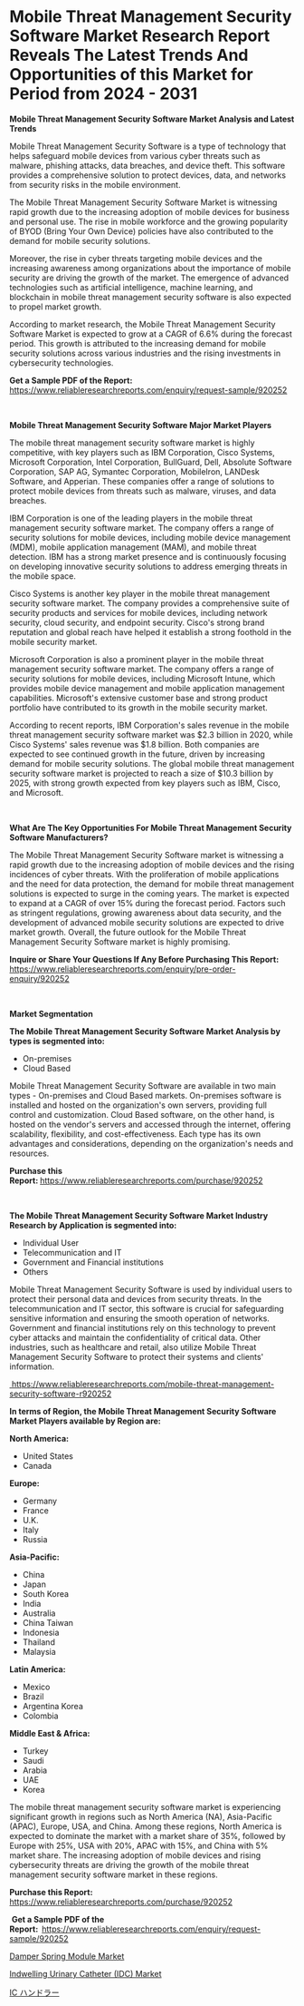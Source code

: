 <p><h1>Mobile Threat Management Security Software Market Research Report Reveals The Latest Trends And Opportunities of this Market for Period from 2024 - 2031</h1></p><p><strong>Mobile Threat Management Security Software Market Analysis and Latest Trends</strong></p>
<p><p>Mobile Threat Management Security Software is a type of technology that helps safeguard mobile devices from various cyber threats such as malware, phishing attacks, data breaches, and device theft. This software provides a comprehensive solution to protect devices, data, and networks from security risks in the mobile environment.</p><p>The Mobile Threat Management Security Software Market is witnessing rapid growth due to the increasing adoption of mobile devices for business and personal use. The rise in mobile workforce and the growing popularity of BYOD (Bring Your Own Device) policies have also contributed to the demand for mobile security solutions.</p><p>Moreover, the rise in cyber threats targeting mobile devices and the increasing awareness among organizations about the importance of mobile security are driving the growth of the market. The emergence of advanced technologies such as artificial intelligence, machine learning, and blockchain in mobile threat management security software is also expected to propel market growth.</p><p>According to market research, the Mobile Threat Management Security Software Market is expected to grow at a CAGR of 6.6% during the forecast period. This growth is attributed to the increasing demand for mobile security solutions across various industries and the rising investments in cybersecurity technologies.</p></p>
<p><strong>Get a Sample PDF of the Report:&nbsp;</strong> <a href="https://www.reliableresearchreports.com/enquiry/request-sample/920252">https://www.reliableresearchreports.com/enquiry/request-sample/920252</a></p>
<p>&nbsp;</p>
<p><strong>Mobile Threat Management Security Software Major Market Players</strong></p>
<p><p>The mobile threat management security software market is highly competitive, with key players such as IBM Corporation, Cisco Systems, Microsoft Corporation, Intel Corporation, BullGuard, Dell, Absolute Software Corporation, SAP AG, Symantec Corporation, MobileIron, LANDesk Software, and Apperian. These companies offer a range of solutions to protect mobile devices from threats such as malware, viruses, and data breaches.</p><p>IBM Corporation is one of the leading players in the mobile threat management security software market. The company offers a range of security solutions for mobile devices, including mobile device management (MDM), mobile application management (MAM), and mobile threat detection. IBM has a strong market presence and is continuously focusing on developing innovative security solutions to address emerging threats in the mobile space.</p><p>Cisco Systems is another key player in the mobile threat management security software market. The company provides a comprehensive suite of security products and services for mobile devices, including network security, cloud security, and endpoint security. Cisco's strong brand reputation and global reach have helped it establish a strong foothold in the mobile security market.</p><p>Microsoft Corporation is also a prominent player in the mobile threat management security software market. The company offers a range of security solutions for mobile devices, including Microsoft Intune, which provides mobile device management and mobile application management capabilities. Microsoft's extensive customer base and strong product portfolio have contributed to its growth in the mobile security market.</p><p>According to recent reports, IBM Corporation's sales revenue in the mobile threat management security software market was $2.3 billion in 2020, while Cisco Systems' sales revenue was $1.8 billion. Both companies are expected to see continued growth in the future, driven by increasing demand for mobile security solutions. The global mobile threat management security software market is projected to reach a size of $10.3 billion by 2025, with strong growth expected from key players such as IBM, Cisco, and Microsoft.</p></p>
<p>&nbsp;</p>
<p><strong>What Are The Key Opportunities For Mobile Threat Management Security Software Manufacturers?</strong></p>
<p><p>The Mobile Threat Management Security Software market is witnessing a rapid growth due to the increasing adoption of mobile devices and the rising incidences of cyber threats. With the proliferation of mobile applications and the need for data protection, the demand for mobile threat management solutions is expected to surge in the coming years. The market is expected to expand at a CAGR of over 15% during the forecast period. Factors such as stringent regulations, growing awareness about data security, and the development of advanced mobile security solutions are expected to drive market growth. Overall, the future outlook for the Mobile Threat Management Security Software market is highly promising.</p></p>
<p><strong>Inquire or Share Your Questions If Any Before Purchasing This Report:</strong> <a href="https://www.reliableresearchreports.com/enquiry/pre-order-enquiry/920252">https://www.reliableresearchreports.com/enquiry/pre-order-enquiry/920252</a></p>
<p>&nbsp;</p>
<p><strong>Market Segmentation</strong></p>
<p><strong>The Mobile Threat Management Security Software Market Analysis by types is segmented into:</strong></p>
<p><ul><li>On-premises</li><li>Cloud Based</li></ul></p>
<p><p>Mobile Threat Management Security Software are available in two main types - On-premises and Cloud Based markets. On-premises software is installed and hosted on the organization's own servers, providing full control and customization. Cloud Based software, on the other hand, is hosted on the vendor's servers and accessed through the internet, offering scalability, flexibility, and cost-effectiveness. Each type has its own advantages and considerations, depending on the organization's needs and resources.</p></p>
<p><strong>Purchase this Report:&nbsp;</strong><a href="https://www.reliableresearchreports.com/purchase/920252">https://www.reliableresearchreports.com/purchase/920252</a></p>
<p>&nbsp;</p>
<p><strong>The Mobile Threat Management Security Software Market Industry Research by Application is segmented into:</strong></p>
<p><ul><li>Individual User</li><li>Telecommunication and IT</li><li>Government and Financial institutions</li><li>Others</li></ul></p>
<p><p>Mobile Threat Management Security Software is used by individual users to protect their personal data and devices from security threats. In the telecommunication and IT sector, this software is crucial for safeguarding sensitive information and ensuring the smooth operation of networks. Government and financial institutions rely on this technology to prevent cyber attacks and maintain the confidentiality of critical data. Other industries, such as healthcare and retail, also utilize Mobile Threat Management Security Software to protect their systems and clients' information.</p></p>
<p><a href="https://www.reliableresearchreports.com/mobile-threat-management-security-software-r920252">&nbsp;https://www.reliableresearchreports.com/mobile-threat-management-security-software-r920252</a></p>
<p><strong>In terms of Region, the Mobile Threat Management Security Software Market Players available by Region are:</strong></p>
<p>
    <p> <strong> North America: </strong>
        <ul>
            <li>United States</li>
            <li>Canada</li>
        </ul>
        </p> 
    <p> <strong> Europe: </strong>
        <ul>
            <li>Germany</li>
            <li>France</li>
            <li>U.K.</li>
            <li>Italy</li>
            <li>Russia</li>
        </ul>
        </p> 
    <p> <strong> Asia-Pacific: </strong>
        <ul>
            <li>China</li>
            <li>Japan</li>
            <li>South Korea</li>
            <li>India</li>
            <li>Australia</li>
            <li>China Taiwan</li>
            <li>Indonesia</li>
            <li>Thailand</li>
            <li>Malaysia</li>
        </ul>
        </p> 
    <p> <strong> Latin America: </strong>
        <ul>
            <li>Mexico</li>
            <li>Brazil</li>
            <li>Argentina Korea</li>
            <li>Colombia</li>
        </ul>
        </p> 
    <p> <strong> Middle East & Africa: </strong>
        <ul>
            <li>Turkey</li>
            <li>Saudi</li>
            <li>Arabia</li>
            <li>UAE</li>
            <li>Korea</li>
        </ul>
    </p>
    </p>
<p><p>The mobile threat management security software market is experiencing significant growth in regions such as North America (NA), Asia-Pacific (APAC), Europe, USA, and China. Among these regions, North America is expected to dominate the market with a market share of 35%, followed by Europe with 25%, USA with 20%, APAC with 15%, and China with 5% market share. The increasing adoption of mobile devices and rising cybersecurity threats are driving the growth of the mobile threat management security software market in these regions.</p></p>
<p><strong>Purchase this Report: </strong><a href="https://www.reliableresearchreports.com/purchase/920252">https://www.reliableresearchreports.com/purchase/920252</a></p>
<p>&nbsp;<strong>Get a Sample PDF of the Report:&nbsp;&nbsp;</strong><a href="https://www.reliableresearchreports.com/enquiry/request-sample/920252">https://www.reliableresearchreports.com/enquiry/request-sample/920252</a></p>
<p><strong></strong></p>
<p><p><a href="https://www.linkedin.com/pulse/damper-spring-module-market-goal-estimating-size-future-growth-owhnf?trackingId=7cNSqMmwE5k7PMl2MmHPsA%3D%3D">Damper Spring Module Market</a></p><p><a href="https://www.linkedin.com/pulse/indwelling-urinary-catheter-idc-market-size-cagr-trends-lyylf">Indwelling Urinary Catheter (IDC) Market</a></p><p><a href="https://github.com/oqxogxyvqe90775/Market-Research-Report-List-2/blob/main/138261755971.md">IC ハンドラー</a></p></p>